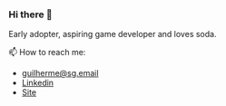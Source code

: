 ### Hi there 👋

Early adopter, aspiring game developer and loves soda.

 📫 How to reach me:
 
 - guilherme@sg.email
 - [Linkedin](https://www.linkedin.com/in/guilherme-dos-santos/)
 - [Site](https://linktr.ee/guiofsaints)
